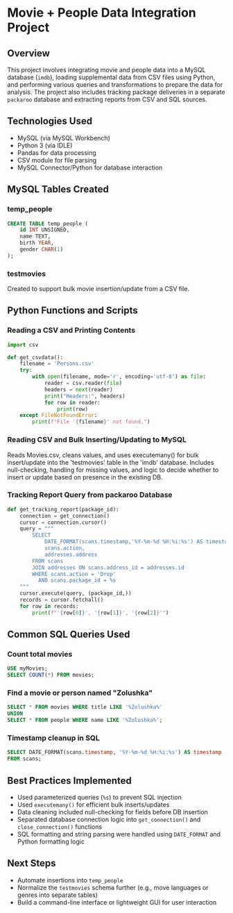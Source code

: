 
# Movie + People Data Integration Project

## Overview
This project involves integrating movie and people data into a MySQL database (`imdb`), loading supplemental data from CSV files using Python, and performing various queries and transformations to prepare the data for analysis. The project also includes tracking package deliveries in a separate `packaroo` database and extracting reports from CSV and SQL sources.

## Technologies Used
- MySQL (via MySQL Workbench)
- Python 3 (via IDLE)
- Pandas for data processing
- CSV module for file parsing
- MySQL Connector/Python for database interaction

## MySQL Tables Created

### temp_people
```sql
CREATE TABLE temp_people (
    id INT UNSIGNED,
    name TEXT,
    birth YEAR,
    gender CHAR(1)
);
```

### testmovies
Created to support bulk movie insertion/update from a CSV file.

## Python Functions and Scripts

### Reading a CSV and Printing Contents
```python
import csv

def get_csvdata():
    filename = 'Persons.csv'
    try:
        with open(filename, mode='r', encoding='utf-8') as file:
            reader = csv.reader(file)
            headers = next(reader)
            print("Headers:", headers)
            for row in reader:
                print(row)
    except FileNotFoundError:
        print(f"File '{filename}' not found.")
```

### Reading CSV and Bulk Inserting/Updating to MySQL
Reads Movies.csv, cleans values, and uses executemany() for bulk insert/update
into the 'testmovies' table in the 'imdb' database.
Includes null-checking, handling for missing values, and logic to decide whether to insert or update based on presence in the existing DB.

### Tracking Report Query from packaroo Database
```python
def get_tracking_report(package_id):
    connection = get_connection()
    cursor = connection.cursor()
    query = """
        SELECT
            DATE_FORMAT(scans.timestamp,'%Y-%m-%d %H:%i:%s') AS timestamp,
            scans.action,
            addresses.address
        FROM scans
        JOIN addresses ON scans.address_id = addresses.id
        WHERE scans.action = 'Drop'
          AND scans.package_id = %s
    """
    cursor.execute(query, (package_id,))
    records = cursor.fetchall()
    for row in records:
        print(f"'{row[0]}', '{row[1]}', '{row[2]}'")
```

## Common SQL Queries Used

### Count total movies
```sql
USE myMovies;
SELECT COUNT(*) FROM movies;
```

### Find a movie or person named "Zolushka"
```sql
SELECT * FROM movies WHERE title LIKE '%Zolushka%'
UNION
SELECT * FROM people WHERE name LIKE '%Zolushka%';
```

### Timestamp cleanup in SQL
```sql
SELECT DATE_FORMAT(scans.timestamp, '%Y-%m-%d %H:%i:%s') AS timestamp
FROM scans;
```

## Best Practices Implemented
- Used parameterized queries (`%s`) to prevent SQL injection
- Used `executemany()` for efficient bulk inserts/updates
- Data cleaning included null-checking for fields before DB insertion
- Separated database connection logic into `get_connection()` and `close_connection()` functions
- SQL formatting and string parsing were handled using `DATE_FORMAT` and Python formatting logic

## Next Steps
- Automate insertions into `temp_people`
- Normalize the `testmovies` schema further (e.g., move languages or genres into separate tables)
- Build a command-line interface or lightweight GUI for user interaction
